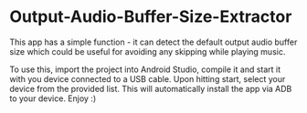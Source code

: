 # Output-Audio-Buffer-Size-Extractor

This app has a simple function - it can detect the default output audio buffer size which could be useful
for avoiding any skipping while playing music.

To use this, import the project into Android Studio, compile it and start it with you device connected to
a USB cable. Upon hitting start, select your device from the provided list. This will automatically 
install the app via ADB to your device. Enjoy :)
